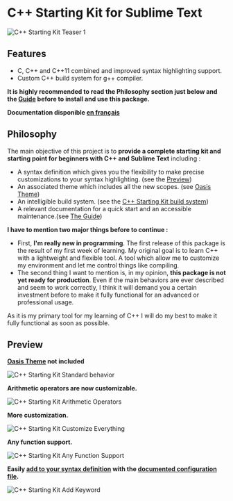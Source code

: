 C++ Starting Kit for Sublime Text
=================================

![C++ Starting Kit Teaser 1](https://raw.githubusercontent.com/kodLite/cppStartingKit-Guide/master/screenshot/cppStartingKit/cppStartingKit_teaser_001.jpg)

## Features
* C, C++ and C++11 combined and improved syntax highlighting support.
* Custom C++ build system for g++ compiler.

**It is highly recommended to read the Philosophy section just below and the [Guide](https://github.com/kodLite/cppStartingKit-Guide) before to install and use this package.**

**Documentation disponible [en français](https://github.com/kodLite/cppStartingKit-Guidefr)**

## Philosophy
The main objective of this project is to **provide a complete starting kit and starting point for beginners with C++ and Sublime Text** including :
* A syntax definition which gives you the flexibility to make precise customizations to your syntax highlighting. (see the [Preview](https://github.com/kodLite/cppStartingKit#preview))
* An associated theme which includes all the new scopes. (see [Oasis Theme](https://github.com/kodLite/Oasis-Theme))
* An intelligible build system. (see the [C++ Starting Kit build system](https://github.com/kodLite/cppStartingKit/blob/master/C%2B%2B%20-%20Starting%20Kit.sublime-build))
* A relevant documentation for a quick start and an accessible maintenance.(see [The Guide](https://github.com/kodLite/cppStartingKit-Guide))

**I have to mention two major things before to continue :**

* First, **I'm really new in programming**. The first release of this package is the result of my first week of learning. My original goal is to learn C++ with a lightweight and flexible tool. A tool which allow me to customize my environment and let me control things like compiling.
* The second thing I want to mention is, in my opinion, **this package is not yet ready for production**. Even if the main behaviors are ever described and seem to work correctly, I think it will demand you a certain investment before to make it fully functional for an advanced or professional usage. 

As it is my primary tool for my learning of C++ I will do my best to make it fully functional as soon as possible.

## Preview
**[Oasis Theme](https://github.com/kodLite/Oasis-Theme) not included**

![C++ Starting Kit Standard behavior](https://github.com/kodLite/cppStartingKit-Guide/blob/master/screenshot/cppStartingKit/standard-behavior.jpg?raw=true)

**Arithmetic operators are now customizable.**

![C++ Starting Kit Arithmetic Operators](https://github.com/kodLite/cppStartingKit-Guide/blob/master/screenshot/cppStartingKit/custom-arithmetic-operators.jpg?raw=true)

**More customization.**

![C++ Starting Kit Customize Everything](https://github.com/kodLite/cppStartingKit-Guide/blob/master/screenshot/cppStartingKit/customize-everything.jpg?raw=true)

**Any function support.**

![C++ Starting Kit Any Function Support](https://github.com/kodLite/cppStartingKit-Guide/blob/master/screenshot/cppStartingKit/any-function-detection.jpg?raw=true)

**Easily [add to your syntax definition](https://github.com/kodLite/cppStartingKit-Guide#customize-your-syntax-definition) with the [documented configuration file](https://github.com/kodLite/cppStartingKit/blob/master/CCpp.tmLanguage).**

![C++ Starting Kit Add Keyword](https://github.com/kodLite/cppStartingKit-Guide/blob/master/screenshot/cppStartingKit/Namespace-added.jpg?raw=true)

